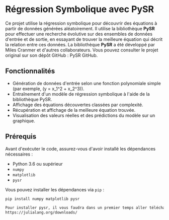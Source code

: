 # Régression Symbolique avec PySR

Ce projet utilise la régression symbolique pour découvrir des équations à partir de données générées aléatoirement. Il utilise la bibliothèque **PySR** pour effectuer une recherche évolutive sur des ensembles de données d'entrée et de sortie, en essayant de trouver la meilleure équation qui décrit la relation entre ces données.
La bibliothèque **PySR** a été développé par Miles Cranmer et d'autres collaborateurs. Vous pouvez consulter le projet original sur son dépôt GitHub : PySR GitHub.

## Fonctionnalités

- Génération de données d'entrée selon une fonction polynomiale simple (par exemple, \(y = x_1^2 + x_2^3\)).
- Entraînement d'un modèle de régression symbolique à l'aide de la bibliothèque PySR.
- Affichage des équations découvertes classées par complexité.
- Récupération et affichage de la meilleure équation trouvée.
- Visualisation des valeurs réelles et des prédictions du modèle sur un graphique.

## Prérequis

Avant d'exécuter le code, assurez-vous d'avoir installé les dépendances nécessaires :

- Python 3.6 ou supérieur
- `numpy`
- `matplotlib`
- `pysr`

Vous pouvez installer les dépendances via `pip` :

```bash
pip install numpy matplotlib pysr

Pour installer pysr, il vous faudra dans un premier temps aller télécharger julia ici :
https://julialang.org/downloads/
